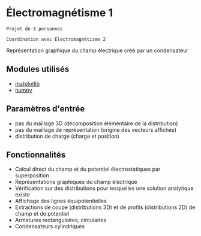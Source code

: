 # Électromagnétisme 1

	Projet de 3 personnes 

	Coordination avec Électromagnétisme 2

Représentation graphique du champ électrique créé par un condensateur

## Modules utilisés
- [matplotlib](https://matplotlib.org/)
- [numpy](https://numpy.org/)

## Paramètres d'entrée
- pas du maillage 3D (décomposition élémentaire de la distribution)
- pas du maillage de représentation (origine des vecteurs affichés)
- distribution de charge (charge et position)

## Fonctionnalités
- Calcul direct du champ et du potentiel électrostatiques par superposition
- Représentations graphiques du champ électrique
- Vérification sur des distributions pour lesquelles une solution analytique existe
- Affichage des lignes équipotentielles
- Extractions de coupe (distributions 3D) et de profils (distributions 2D) de champ et de potentiel
- Armatures rectangulaires, circulaires
- Condensateurs cylindriques